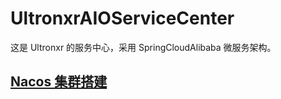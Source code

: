 # UltronxrAIOServiceCenter

这是 Ultronxr 的服务中心，采用 SpringCloudAlibaba 微服务架构。

## [Nacos 集群搭建](./文档/Nacos集群搭建.md)
